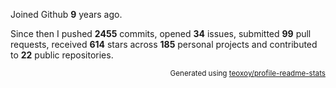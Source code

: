 Joined Github **9** years ago.

Since then I pushed **2455** commits, opened **34** issues, submitted **99** pull requests, received **614** stars across **185** personal projects and contributed to **22** public repositories.

<p align="right"><sub>Generated using <a href="https://github.com/marketplace/actions/profile-readme-stats">teoxoy/profile-readme-stats</a></sub></p>
